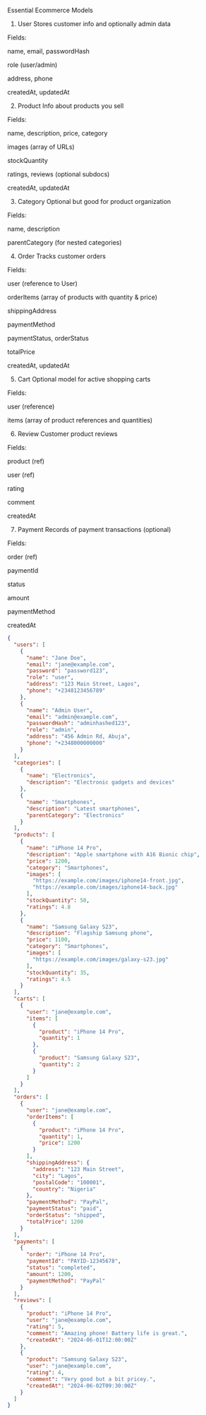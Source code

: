 Essential Ecommerce Models

1. User
Stores customer info and optionally admin data

Fields:

name, email, passwordHash

role (user/admin)

address, phone

createdAt, updatedAt

2. Product
Info about products you sell

Fields:

name, description, price, category

images (array of URLs)

stockQuantity

ratings, reviews (optional subdocs)

createdAt, updatedAt

3. Category
Optional but good for product organization

Fields:

name, description

parentCategory (for nested categories)

4. Order
Tracks customer orders

Fields:

user (reference to User)

orderItems (array of products with quantity & price)

shippingAddress

paymentMethod

paymentStatus, orderStatus

totalPrice

createdAt, updatedAt

5. Cart
Optional model for active shopping carts

Fields:

user (reference)

items (array of product references and quantities)

6. Review
Customer product reviews

Fields:

product (ref)

user (ref)

rating

comment

createdAt

7. Payment
Records of payment transactions (optional)

Fields:

order (ref)

paymentId

status

amount

paymentMethod

createdAt


```json
{
  "users": [
    {
      "name": "Jane Doe",
      "email": "jane@example.com",
      "password": "password123",
      "role": "user",
      "address": "123 Main Street, Lagos",
      "phone": "+2348123456789"
    },
    {
      "name": "Admin User",
      "email": "admin@example.com",
      "passwordHash": "adminhashed123",
      "role": "admin",
      "address": "456 Admin Rd, Abuja",
      "phone": "+2348000000000"
    }
  ],
  "categories": [
    {
      "name": "Electronics",
      "description": "Electronic gadgets and devices"
    },
    {
      "name": "Smartphones",
      "description": "Latest smartphones",
      "parentCategory": "Electronics"
    }
  ],
  "products": [
    {
      "name": "iPhone 14 Pro",
      "description": "Apple smartphone with A16 Bionic chip",
      "price": 1200,
      "category": "Smartphones",
      "images": [
        "https://example.com/images/iphone14-front.jpg",
        "https://example.com/images/iphone14-back.jpg"
      ],
      "stockQuantity": 50,
      "ratings": 4.8
    },
    {
      "name": "Samsung Galaxy S23",
      "description": "Flagship Samsung phone",
      "price": 1100,
      "category": "Smartphones",
      "images": [
        "https://example.com/images/galaxy-s23.jpg"
      ],
      "stockQuantity": 35,
      "ratings": 4.5
    }
  ],
  "carts": [
    {
      "user": "jane@example.com",
      "items": [
        {
          "product": "iPhone 14 Pro",
          "quantity": 1
        },
        {
          "product": "Samsung Galaxy S23",
          "quantity": 2
        }
      ]
    }
  ],
  "orders": [
    {
      "user": "jane@example.com",
      "orderItems": [
        {
          "product": "iPhone 14 Pro",
          "quantity": 1,
          "price": 1200
        }
      ],
      "shippingAddress": {
        "address": "123 Main Street",
        "city": "Lagos",
        "postalCode": "100001",
        "country": "Nigeria"
      },
      "paymentMethod": "PayPal",
      "paymentStatus": "paid",
      "orderStatus": "shipped",
      "totalPrice": 1200
    }
  ],
  "payments": [
    {
      "order": "iPhone 14 Pro",
      "paymentId": "PAYID-12345678",
      "status": "completed",
      "amount": 1200,
      "paymentMethod": "PayPal"
    }
  ],
  "reviews": [
    {
      "product": "iPhone 14 Pro",
      "user": "jane@example.com",
      "rating": 5,
      "comment": "Amazing phone! Battery life is great.",
      "createdAt": "2024-06-01T12:00:00Z"
    },
    {
      "product": "Samsung Galaxy S23",
      "user": "jane@example.com",
      "rating": 4,
      "comment": "Very good but a bit pricey.",
      "createdAt": "2024-06-02T09:30:00Z"
    }
  ]
}
```
